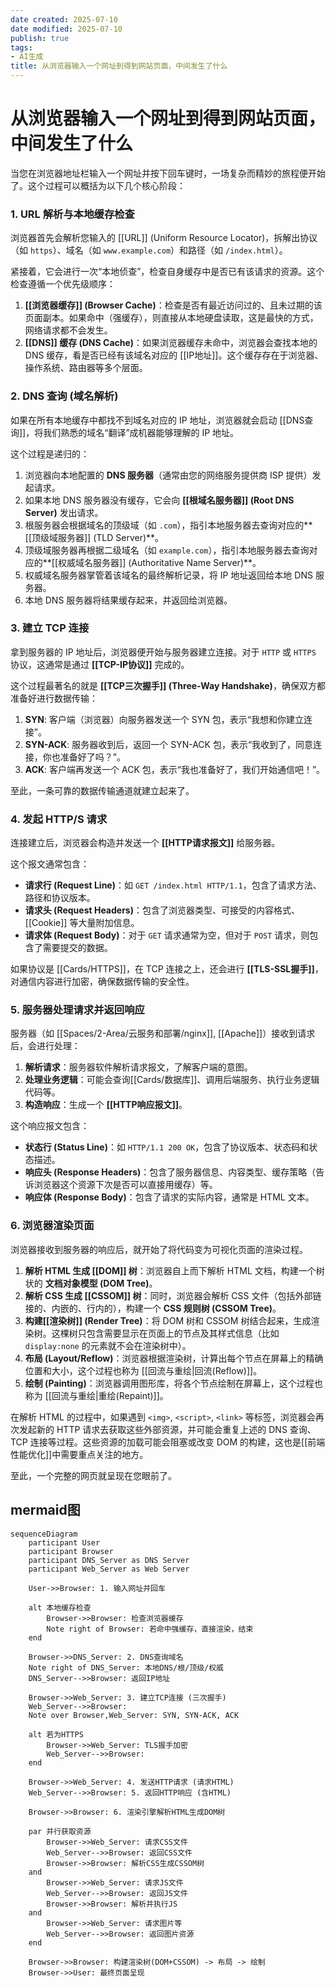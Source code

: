 ```yaml
---
date created: 2025-07-10
date modified: 2025-07-10
publish: true
tags:
- AI生成
title: 从浏览器输入一个网址到得到网站页面，中间发生了什么
---
```

# 从浏览器输入一个网址到得到网站页面，中间发生了什么

当您在浏览器地址栏输入一个网址并按下回车键时，一场复杂而精妙的旅程便开始了。这个过程可以概括为以下几个核心阶段：

### 1. URL 解析与本地缓存检查

浏览器首先会解析您输入的 [[URL]] (Uniform Resource Locator)，拆解出协议（如 `https`）、域名（如 `www.example.com`）和路径（如 `/index.html`）。

紧接着，它会进行一次“本地侦查”，检查自身缓存中是否已有该请求的资源。这个检查遵循一个优先级顺序：

1. **[[浏览器缓存]] (Browser Cache)**：检查是否有最近访问过的、且未过期的该页面副本。如果命中（强缓存），则直接从本地硬盘读取，这是最快的方式，网络请求都不会发生。
2. **[[DNS]] 缓存 (DNS Cache)**：如果浏览器缓存未命中，浏览器会查找本地的 DNS 缓存，看是否已经有该域名对应的 [[IP地址]]。这个缓存存在于浏览器、操作系统、路由器等多个层面。

### 2. DNS 查询 (域名解析)

如果在所有本地缓存中都找不到域名对应的 IP 地址，浏览器就会启动 [[DNS查询]]，将我们熟悉的域名“翻译”成机器能够理解的 IP 地址。

这个过程是递归的：

1. 浏览器向本地配置的 **DNS 服务器**（通常由您的网络服务提供商 ISP 提供）发起请求。
2. 如果本地 DNS 服务器没有缓存，它会向 **[[根域名服务器]] (Root DNS Server)** 发出请求。
3. 根服务器会根据域名的顶级域（如 `.com`），指引本地服务器去查询对应的**[[顶级域服务器]] (TLD Server)**。
4. 顶级域服务器再根据二级域名（如 `example.com`），指引本地服务器去查询对应的**[[权威域名服务器]] (Authoritative Name Server)**。
5. 权威域名服务器掌管着该域名的最终解析记录，将 IP 地址返回给本地 DNS 服务器。
6. 本地 DNS 服务器将结果缓存起来，并返回给浏览器。

### 3. 建立 TCP 连接

拿到服务器的 IP 地址后，浏览器便开始与服务器建立连接。对于 `HTTP` 或 `HTTPS` 协议，这通常是通过 **[[TCP-IP协议]]** 完成的。

这个过程最著名的就是 **[[TCP三次握手]] (Three-Way Handshake)**，确保双方都准备好进行数据传输：

1. **SYN**: 客户端（浏览器）向服务器发送一个 SYN 包，表示“我想和你建立连接”。
2. **SYN-ACK**: 服务器收到后，返回一个 SYN-ACK 包，表示“我收到了，同意连接，你也准备好了吗？”。
3. **ACK**: 客户端再发送一个 ACK 包，表示“我也准备好了，我们开始通信吧！”。

至此，一条可靠的数据传输通道就建立起来了。

### 4. 发起 HTTP/S 请求

连接建立后，浏览器会构造并发送一个 **[[HTTP请求报文]]** 给服务器。

这个报文通常包含：

- **请求行 (Request Line)**：如 `GET /index.html HTTP/1.1`，包含了请求方法、路径和协议版本。
- **请求头 (Request Headers)**：包含了浏览器类型、可接受的内容格式、[[Cookie]] 等大量附加信息。
- **请求体 (Request Body)**：对于 `GET` 请求通常为空，但对于 `POST` 请求，则包含了需要提交的数据。

如果协议是 [[Cards/HTTPS]]，在 TCP 连接之上，还会进行 **[[TLS-SSL握手]]**，对通信内容进行加密，确保数据传输的安全性。

### 5. 服务器处理请求并返回响应

服务器（如 [[Spaces/2-Area/云服务和部署/nginx]], [[Apache]]）接收到请求后，会进行处理：

1. **解析请求**：服务器软件解析请求报文，了解客户端的意图。
2. **处理业务逻辑**：可能会查询[[Cards/数据库]]、调用后端服务、执行业务逻辑代码等。
3. **构造响应**：生成一个 **[[HTTP响应报文]]**。

这个响应报文包含：

- **状态行 (Status Line)**：如 `HTTP/1.1 200 OK`，包含了协议版本、状态码和状态描述。
- **响应头 (Response Headers)**：包含了服务器信息、内容类型、缓存策略（告诉浏览器这个资源下次是否可以直接用缓存）等。
- **响应体 (Response Body)**：包含了请求的实际内容，通常是 HTML 文本。

### 6. 浏览器渲染页面

浏览器接收到服务器的响应后，就开始了将代码变为可视化页面的渲染过程。

1. **解析 HTML 生成 [[DOM]] 树**：浏览器自上而下解析 HTML 文档，构建一个树状的 **文档对象模型 (DOM Tree)**。
2. **解析 CSS 生成 [[CSSOM]] 树**：同时，浏览器会解析 CSS 文件（包括外部链接的、内嵌的、行内的），构建一个 **CSS 规则树 (CSSOM Tree)**。
3. **构建[[渲染树]] (Render Tree)**：将 DOM 树和 CSSOM 树结合起来，生成渲染树。这棵树只包含需要显示在页面上的节点及其样式信息（比如 `display:none` 的元素就不会在渲染树中）。
4. **布局 (Layout/Reflow)**：浏览器根据渲染树，计算出每个节点在屏幕上的精确位置和大小，这个过程也称为 [[回流与重绘\|回流(Reflow)]]。
5. **绘制 (Painting)**：浏览器调用图形库，将各个节点绘制在屏幕上，这个过程也称为 [[回流与重绘\|重绘(Repaint)]]。

在解析 HTML 的过程中，如果遇到 `<img>`, `<script>`, `<link>` 等标签，浏览器会再次发起新的 HTTP 请求去获取这些外部资源，并可能会重复上述的 DNS 查询、TCP 连接等过程。这些资源的加载可能会阻塞或改变 DOM 的构建，这也是[[前端性能优化]]中需要重点关注的地方。

至此，一个完整的网页就呈现在您眼前了。

## mermaid图

```mermaid
sequenceDiagram
    participant User
    participant Browser
    participant DNS_Server as DNS Server
    participant Web_Server as Web Server

    User->>Browser: 1. 输入网址并回车

    alt 本地缓存检查
        Browser->>Browser: 检查浏览器缓存
        Note right of Browser: 若命中强缓存，直接渲染，结束
    end

    Browser->>DNS_Server: 2. DNS查询域名
    Note right of DNS_Server: 本地DNS/根/顶级/权威
    DNS_Server-->>Browser: 返回IP地址

    Browser->>Web_Server: 3. 建立TCP连接 (三次握手)
    Web_Server-->>Browser: 
    Note over Browser,Web_Server: SYN, SYN-ACK, ACK

    alt 若为HTTPS
        Browser->>Web_Server: TLS握手加密
        Web_Server-->>Browser: 
    end
    
    Browser->>Web_Server: 4. 发送HTTP请求 (请求HTML)
    Web_Server-->>Browser: 5. 返回HTTP响应 (含HTML)

    Browser->>Browser: 6. 渲染引擎解析HTML生成DOM树

    par 并行获取资源
        Browser->>Web_Server: 请求CSS文件
        Web_Server-->>Browser: 返回CSS文件
        Browser->>Browser: 解析CSS生成CSSOM树
    and
        Browser->>Web_Server: 请求JS文件
        Web_Server-->>Browser: 返回JS文件
        Browser->>Browser: 解析并执行JS
    and
        Browser->>Web_Server: 请求图片等
        Web_Server-->>Browser: 返回图片资源
    end

    Browser->>Browser: 构建渲染树(DOM+CSSOM) -> 布局 -> 绘制
    Browser->>User: 最终页面呈现
```
